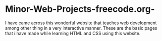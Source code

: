 # Minor-Web-Projects-freecode.org-
I have came across this wonderful website that teaches web development among other thing in a very interactive manner. These are the basic pages that i have made while learning HTML and CSS using this website.
